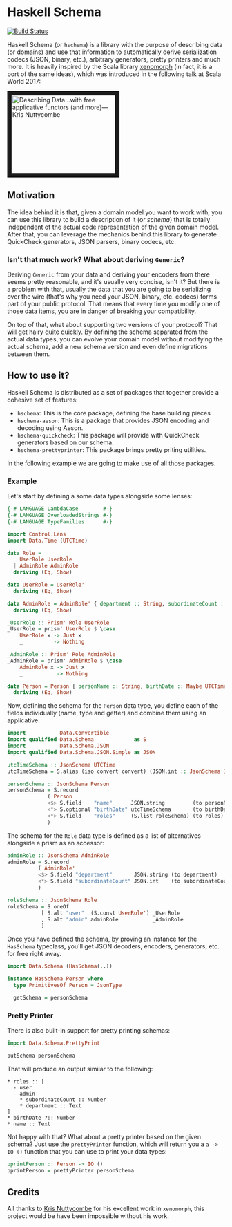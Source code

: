 # Haskell Schema

[![Build Status](https://travis-ci.org/alonsodomin/haskell-schema.svg?branch=master)](https://travis-ci.org/alonsodomin/haskell-schema)

Haskell Schema (or `hschema`) is a library with the purpose of describing data (or domains) and use that information to automatically
  derive serialization codecs (JSON, binary, etc.), arbitrary generators, pretty printers and much more. It is heavily inspired by
  the Scala library [xenomorph](https://github.com/nuttycom/xenomorph) (in fact, it is a port of the same ideas), which was introduced
  in the following talk at Scala World 2017:

<a href="http://www.youtube.com/watch?feature=player_embedded&v=oRLkb6mqvVM" target="_blank"><img src="http://img.youtube.com/vi/oRLkb6mqvVM/0.jpg" 
alt="Describing Data...with free applicative functors (and more)—Kris Nuttycombe" width="240" height="180" border="10" /></a>

## Motivation

The idea behind it is that, given a domain model you want to work with, you can use this library to build a description of it (or _schema_)
  that is totally independent of the actual code representation of the given domain model. After that, you can leverage the mechanics
  behind this library to generate QuickCheck generators, JSON parsers, binary codecs, etc.

### Isn't that much work? What about deriving `Generic`?

Deriving `Generic` from your data and deriving your encoders from there seems pretty reasonable, and it's usually very concise, isn't it?
  But there is a problem with that, usually the data that you are going to be serializing over the wire (that's why you need your JSON,
  binary, etc. codecs) forms part of your public protocol. That means that every time you modify one of those data items, you are in danger
  of breaking your compatibility.

On top of that, what about supporting two versions of your protocol? That will get hairy quite quickly. By defining the schema separated
  from the actual data types, you can evolve your domain model without modifying the actual schema, add a new schema version and even
  define migrations between them.

## How to use it?

Haskell Schema is distributed as a set of packages that together provide a cohesive set of features:

 * `hschema`: This is the core package, defining the base building pieces
 * `hschema-aeson`: This is a package that provides JSON encoding and decoding using Aeson.
 * `hschema-quickcheck`: This package will provide with QuickCheck generators based on our schema.
 * `hschema-prettyprinter`: This package brings pretty priting utilities.

In the following example we are going to make use of all those packages.

### Example

Let's start by defining a some data types alongside some lenses:

```haskell
{-# LANGUAGE LambdaCase        #-}
{-# LANGUAGE OverloadedStrings #-}
{-# LANGUAGE TypeFamilies      #-}

import Control.Lens
import Data.Time (UTCTime)

data Role =
    UserRole UserRole
  | AdminRole AdminRole
  deriving (Eq, Show)

data UserRole = UserRole'
  deriving (Eq, Show)

data AdminRole = AdminRole' { department :: String, subordinateCount :: Int }
  deriving (Eq, Show)

_UserRole :: Prism' Role UserRole
_UserRole = prism' UserRole $ \case
    UserRole x -> Just x
    _          -> Nothing

_AdminRole :: Prism' Role AdminRole
_AdminRole = prism' AdminRole $ \case
    AdminRole x -> Just x
    _           -> Nothing

data Person = Person { personName :: String, birthDate :: Maybe UTCTime, roles :: [Role] }
  deriving (Eq, Show)
```

Now, defining the schema for the `Person` data type, you define each of the fields individually (name, type and getter) and combine them using
  an applicative:

```haskell
import           Data.Convertible
import qualified Data.Schema             as S
import           Data.Schema.JSON
import qualified Data.Schema.JSON.Simple as JSON

utcTimeSchema :: JsonSchema UTCTime
utcTimeSchema = S.alias (iso convert convert) (JSON.int :: JsonSchema Integer)

personSchema :: JsonSchema Person
personSchema = S.record
             ( Person
             <$> S.field    "name"      JSON.string         (to personName)
             <*> S.optional "birthDate" utcTimeSchema       (to birthDate)
             <*> S.field    "roles"     (S.list roleSchema) (to roles)
             )
```

The schema for the `Role` data type is defined as a list of alternatives alongside a prism as an accessor:

```haskell
adminRole :: JsonSchema AdminRole
adminRole = S.record
          ( AdminRole'
          <$> S.field "department"       JSON.string (to department)
          <*> S.field "subordinateCount" JSON.int    (to subordinateCount)
          )

roleSchema :: JsonSchema Role
roleSchema = S.oneOf
           [ S.alt "user"  (S.const UserRole') _UserRole
           , S.alt "admin" adminRole           _AdminRole
           ]
```

Once you have defined the schema, by proving an instance for the `HasSchema` typeclass,
  you'll get JSON decoders, encoders, generators, etc. for free right away.

```haskell
import Data.Schema (HasSchema(..))

instance HasSchema Person where
  type PrimitivesOf Person = JsonType

  getSchema = personSchema
```

### Pretty Printer

There is also built-in support for pretty printing schemas:

```haskell
import Data.Schema.PrettyPrint

putSchema personSchema
```

That will produce an output similar to the following:

```
* roles :: [
  - user
  - admin
    * subordinateCount :: Number
    * department :: Text
]
* birthDate ?:: Number
* name :: Text
```

Not happy with that? What about a pretty printer based on the given schema? Just use the `prettyPrinter` function, which will
  return you a `a -> IO ()` function that you can use to print your data types:

```haskell
pprintPerson :: Person -> IO ()
pprintPerson = prettyPrinter personSchema
```

## Credits

All thanks to [Kris Nuttycombe](https://github.com/nuttycom) for his excellent work in `xenomorph`, this project would be have
  been impossible without his work.
